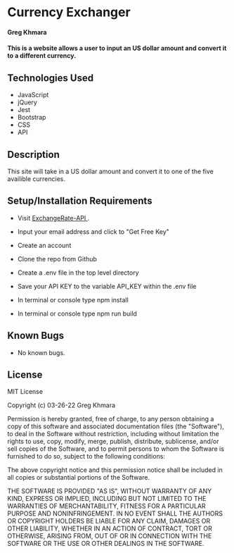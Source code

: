 # Currency Exchanger

#### Greg Khmara

#### This is a website allows a user to input an US dollar amount and convert it to a different currency.

## Technologies Used

* JavaScript
* jQuery
* Jest
* Bootstrap
* CSS
* API

## Description

This site will take in a US dollar amount and convert it to one of the five availible currencies.

## Setup/Installation Requirements

 * Visit [ExchangeRate-API ](https://www.exchangerate-api.com/).
 * Input your email address and click to "Get Free Key"
 * Create an account

* Clone the repo from Github
* Create a .env file in the top level directory
* Save your API KEY to the variable API_KEY within the .env file

* In terminal or console type npm install
* In terminal or console type npm run build

## Known Bugs

* No known bugs.

## License

MIT License

Copyright (c) 03-26-22 Greg Khmara  

Permission is hereby granted, free of charge, to any person obtaining a copy
of this software and associated documentation files (the "Software"), to deal
in the Software without restriction, including without limitation the rights
to use, copy, modify, merge, publish, distribute, sublicense, and/or sell
copies of the Software, and to permit persons to whom the Software is
furnished to do so, subject to the following conditions:

The above copyright notice and this permission notice shall be included in all
copies or substantial portions of the Software.

THE SOFTWARE IS PROVIDED "AS IS", WITHOUT WARRANTY OF ANY KIND, EXPRESS OR
IMPLIED, INCLUDING BUT NOT LIMITED TO THE WARRANTIES OF MERCHANTABILITY,
FITNESS FOR A PARTICULAR PURPOSE AND NONINFRINGEMENT. IN NO EVENT SHALL THE
AUTHORS OR COPYRIGHT HOLDERS BE LIABLE FOR ANY CLAIM, DAMAGES OR OTHER
LIABILITY, WHETHER IN AN ACTION OF CONTRACT, TORT OR OTHERWISE, ARISING FROM,
OUT OF OR IN CONNECTION WITH THE SOFTWARE OR THE USE OR OTHER DEALINGS IN THE
SOFTWARE.
